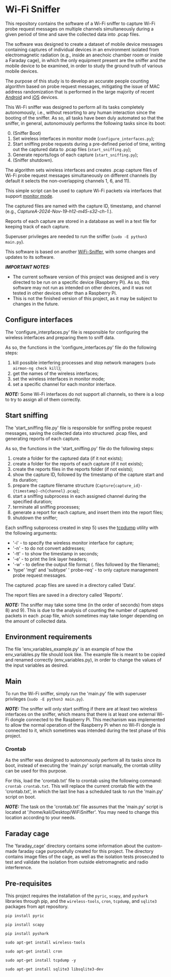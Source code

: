 # Wi-Fi Sniffer
This repository contains the software of a Wi-Fi sniffer to capture Wi-Fi probe request messages on multiple channels simultaneously during a given period of time and save the collected data into .pcap files.

The software was designed to create a dataset of mobile device messages containing captures of individual devices in an environment isolated from electromagnetic radiation (e.g., inside an anechoic chamber room or inside a Faraday cage), in which the only equipment present are the sniffer and the mobile device to be examined, in order to study the ground truth of various mobile devices.

The purpose of this study is to develop an accurate people counting algorithm based on probe request messages, mitigating the issue of MAC address randomization that is performed in the large majority of recent [Android](https://source.android.com/docs/core/connect/wifi-mac-randomization-behavior) and [iOS](https://support.apple.com/pt-pt/guide/security/secb9cb3140c/web) devices.

This Wi-Fi sniffer was designed to perform all its tasks completely autonomously, i.e., without resorting to any human interaction since the booting of the sniffer. As so, all tasks have been duly automated so that the sniffer, in general, autonomously performs the following tasks since its boot:

  0. (Sniffer Boot)
  1. Set wireless interfaces in monitor mode (```configure_interfaces.py```);
  2. Start sniffing probe requests during a pre-defined period of time, writing out the captured data to .pcap files (```start_sniffing.py```);
  4. Generate reports/logs of each capture (```start_sniffing.py```);
  5. (Sniffer shutdown).

The algorithm sets wireless interfaces and creates .pcap capture files of Wi-Fi probe request messages simultaneously on different channels (by default it selects the non-overlapping channels 1, 6, and 11).

This simple script can be used to capture Wi-Fi packets via interfaces that support [monitor mode](https://en.wikipedia.org/wiki/Monitor_mode).

The captured files are named with the capture ID, timestamp, and channel (e.g., _CaptureA-2024-Nov-19-h12-m45-s32-ch-1._).

Reports of each capture are stored in a database as well in a text file for keeping track of each capture.

Superuser privileges are needed to run the sniffer (```sudo -E python3 main.py```).

This software is based on another [WiFi-Sniffer](https://github.com/luciapintor/WiFi-Sniffer), with some changes and updates to its software.

***IMPORTANT NOTES:*** 
 - The current software version of this project was designed and is very directed to be run on a specific device (Raspberry Pi). As so, this software may not run as intended on other devices, and it was not tested in other devices other than a Raspberry Pi.
 - This is not the finished version of this project, as it may be subject to changes in the future.

## Configure interfaces
The 'configure_interpfaces.py' file is responsible for configuring the wireless interfaces and preparing them to sniff data.

As so, the functions in the 'configure_interfaces.py' file do the following steps:
1. kill possible interfering processes and stop network managers (```sudo airmon-ng check kill```);
2. get the names of the wireless interfaces;
3. set the wireless interfaces in monitor mode;
4. set a specific channel for each monitor interface.

***NOTE:*** Some Wi-Fi interfaces do not support all channels, so there is a loop to try to assign all of them correctly.

## Start sniffing
The 'start_sniffing file.py' file is responsible for sniffing probe request messages, saving the collected data into structured .pcap files, and generating reports of each capture.

As so, the functions in the 'start_sniffing.py' file do the following steps:
1. create a folder for the captured data (if it not exists);
2. create a folder for the reports of each capture (if it not exists);
3. create the reports files in the reports folder (if not exists);
4. show the capture ID, followed by the timestamp of the capture start and its duration;
5. prepare the capture filename structure (```Capture{capture_id}-{timestamp}-ch{channel}.pcap```);
6. start a sniffing subprocess in each assigned channel during the specified duration;
7. terminate all sniffing processes;
8. generate a report for each capture, and insert them into the report files;
9. shutdown the sniffer;

Each sniffing subprocess created in step 5) uses the [tcpdump](https://www.tcpdump.org/) utility with the following arguments:
* '-i' - to specify the wireless monitor interface for capture;
* '-n' - to do not convert addresses;
* '-tt' - to show the timestamp in seconds;
* '-e' - to print the link layer headers;
* '-w' - to define the output file format (. files followed by the filename);
* 'type' 'mgt' and 'subtype' ' probe-req' - to only capture management probe request messages.

The captured .pcap files are saved in a directory called 'Data'. 

The report files are saved in a directory called 'Reports'.

***NOTE:*** The sniffer may take some time (in the order of seconds) from steps 8) and 9). This is due to the analysis of counting the number of captured packets in each .pcap file, which sometimes may take longer depending on the amount of collected data.


## Environment requirements
The file 'env_variables_example.py' is an example of how the env_variables.py file should look like. The example file is meant to be copied and renamed correctly (env_variables.py), in order to change the values of the input variables as desired.

## Main
To run the Wi-Fi sniffer, simply run the 'main.py' file with superuser privileges (```sudo -E python3 main.py```).

***NOTE:*** The sniffer will only start sniffing if there are at least two wireless interfaces on the sniffer, which means that there is at least one external Wi-Fi dongle connected to the Raspberry Pi. This mechanism was implemented to allow the normal operation of the Raspberry Pi when no Wi-Fi dongle is connected to it, which sometimes was intended during the test phase of this project.

### Crontab
As the sniffer was designed to autonomously perform all its tasks since its boot, instead of executing the 'main.py' script manually, the crontab utility can be used for this purpose.



For this, load the 'crontab.txt' file to crontab using the following command: ```crontab crontab.txt```.  This will replace the current crontab file with the 'crontab.txt', in which the last line has a scheduled task to run the 'main.py' script on boot.

 
***NOTE:*** The task on the 'crontab.txt' file assumes that the 'main.py' script is located at '/home/kali/Desktop/WiFiSniffer'. You may need to change this location according to your needs.


## Faraday cage

The 'faraday_cage' directory contains some information about the custom-made faraday cage purposefully created for this project. The directory contains image files of the cage, as well as the isolation tests prosecuted to test and validate the isolation from outside eletromagnetic and radio interference.

## Pre-requisites
This project requires the installation of the ```pyric```, ```scapy```, and ```pyshark``` libraries through pip, and the ```wireless-tools```, ```cron```, ```tcpdump```, and ```sqlite3``` packages from apt repository.

```pip install pyric```

```pip install scapy```

```pip install pyshark```

```sudo apt-get install wireless-tools```

```sudo apt-get install cron```

```sudo apt-get install tcpdump -y```

```sudo apt-get install sqlite3 libsqlite3-dev```
